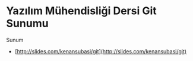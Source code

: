 # Yazılım Mühendisliği Dersi Git Sunumu

Sunum
* [http://slides.com/kenansubasi/git](http://slides.com/kenansubasi/git)
